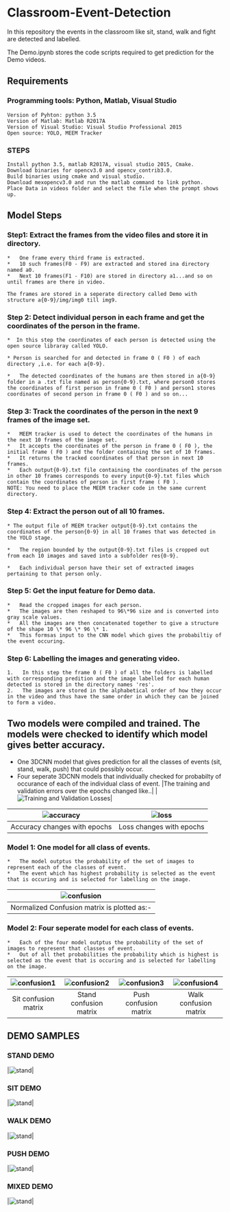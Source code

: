 # Classroom-Event-Detection
In this repository the events in the classroom like sit, stand, walk and fight are detected and labelled.

The Demo.ipynb stores the code scripts required to get prediction for the Demo videos.


## Requirements
### Programming tools: Python, Matlab, Visual Studio
	Version of Pyhton: python 3.5
	Version of Matlab: Matlab R2017A
	Version of Visual Studio: Visual Studio Professional 2015
	Open source: YOLO, MEEM Tracker
	
### STEPS
	Install python 3.5, matlab R2017A, visual studio 2015, Cmake.
	Download binaries for opencv3.0 and opencv_contrib3.0.
	Build binaries using cmake and visual studio.
	Download mexopencv3.0 and run the matlab command to link python.
	Place Data in videos folder and select the file when the prompt shows up.

## Model Steps
### Step1: Extract the frames from the video files and store it in directory.

	*   One frame every third frame is extracted.
	*   10 such frames(F0 - F9) are extracted and stored ina directory named a0.
	*   Next 10 frames(F1 - F10) are stored in directory a1...and so on until frames are there in video.

	The frames are stored in a seperate directory called Demo with structure a{0-9}/img/img0 till img9.

### Step 2: Detect individual person in each frame and get the coordinates of the person in the frame.

	*  In this step the coordinates of each person is detected using the open source libraray called YOLO.

	* Person is searched for and detected in frame 0 ( F0 ) of each directory ,i.e. for each a{0-9}.

	*   The detected coordinates of the humans are then stored in a{0-9} folder in a .txt file named as person{0-9}.txt, where person0 stores the coordinates of first person in frame 0 ( F0 ) and person1 stores coordinates of second person in frame 0 ( F0 ) and so on...

### Step 3: Track the coordinates of the person in the next 9 frames of the image set.

	*   MEEM tracker is used to detect the coordinates of the humans in the next 10 frames of the image set.
	*   It accepts the coordinates of the person in frame 0 ( F0 ), the initial frame ( F0 ) and the folder containing the set of 10 frames.
	*   It returns the tracked coordinates of that person in next 10 frames.
	*   Each output{0-9}.txt file containing the coordinates of the person in other 10 frames corresponds to every input{0-9}.txt files which contain the coordinates of person in first frame ( F0 ).
	NOTE: You need to place the MEEM tracker code in the same current directory.

### Step 4: Extract the person out of all 10 frames.

	* The output file of MEEM tracker output{0-9}.txt contains the coordinates of the person{0-9} in all 10 frames that was detected in the YOLO stage.   

	*   The region bounded by the output{0-9}.txt files is cropped out from each 10 images and saved into a subfolder res{0-9}.

	*   Each individual person have their set of extracted images pertaining to that person only.

### Step 5: Get the input feature for Demo data.


	*   Read the cropped images for each person. 
	*   The images are then reshaped to 96\*96 size and is converted into gray scale values.
	*   All the images are then concatenated together to give a structure of the shape 10 \* 96 \* 96 \* 1.
	*   This formsas input to the CNN model which gives the probabiltiy of the event occuring.

### Step 6: Labelling the images and generating video.


	1.   In this step the frame 0 ( F0 ) of all the folders is labelled with corresponding predition and the image labelled for each human detected is stored in the directory names 'res'.
	2.   The images are stored in the alphabetical order of how they occur in the video and thus have the same order in which they can be joined to form a video.
	
## Two models were compiled and trained. The models were checked to identify which model gives better accuracy.

*   One 3DCNN model that gives prediction for all the classes of events (sit, stand, walk, push) that could possibly occur.
*   Four seperate 3DCNN models that individually checked for probabilty of occurance of each of the individual class of event.
|The training and validation errors over the epochs changed like..|
|![Training and Validation Losses][tv-loss]|

|![accuracy][acc]|![loss][ls]|
|:---:|:---:|
|Accuracy changes with epochs|Loss changes with epochs|

### Model 1: One model for all class of events.

	*   The model outptus the probability of the set of images to represent each of the classes of event.
	*   The event which has highest probability is selected as the event that is occuring and is selected for labelling on the image.

|![confusion][conf]|
|:---:|
|Normalized Confusion matrix is plotted as:-|


### Model 2: Four seperate model for each class of events.


	*   Each of the four model outptus the probability of the set of images to represent that classes of event.
	*   Out of all thet probabilities the probability which is highest is selected as the event that is occuring and is selected for labelling on the image.
|![confusion1][conf1]|![confusion2][conf2]|![confusion3][conf3]|![confusion4][conf4]|
|:---:|:---:|:---:|:---:|
|Sit confusion matrix|Stand confusion matrix|Push confusion matrix|Walk confusion matrix|


## DEMO SAMPLES
### STAND DEMO
|![stand][std]|

### SIT DEMO
|![stand][sit]|

### WALK DEMO
|![stand][walk]|

### PUSH DEMO
|![stand][push]|

### MIXED DEMO
|![stand][mixed]|

<!--Images-->
[tv-loss]: misc/images/Training_and_validation_losses.png "Losses"
[acc]:misc/images/accuracy.png "Accuracy"
[ls]:misc/images/loss.png "Loss"
[conf]:misc/images/Confusion_matrix.png "conf"
[conf1]:misc/images/sit_confusion_matrix.png "conf1"
[conf2]:misc/images/stand_confusion_matrix.png "conf2"
[conf3]:misc/images/push_confusion_matrix.png "conf3"
[conf4]:misc/images/walk_confusion_matrix.png "conf4"
[std]:misc/images/stand.gif "std"
[sit]:misc/images/sit.gif "sit"
[walk]:misc/images/walk.gif "walk"
[push]:misc/images/push.gif "push"
[mixed]:misc/images/mixed.gif "mixed"
[mixed2]:misc/images/mixed2.gif "mixed2"
